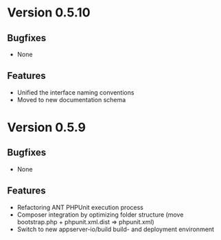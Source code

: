 # Version 0.5.10

## Bugfixes

* None

## Features

* Unified the interface naming conventions
* Moved to new documentation schema

# Version 0.5.9

## Bugfixes

* None

## Features

* Refactoring ANT PHPUnit execution process
* Composer integration by optimizing folder structure (move bootstrap.php + phpunit.xml.dist => phpunit.xml)
* Switch to new appserver-io/build build- and deployment environment